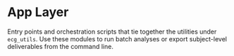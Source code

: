 # App Layer

Entry points and orchestration scripts that tie together the utilities under `ecg_utils`. Use these modules to run batch analyses or export subject-level deliverables from the command line.
